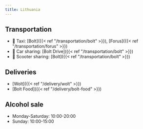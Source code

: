 ```yaml
---
title: Lithuania
---
```


## Transportation
- 🚕 Taxi: [Bolt]({{< ref "/transportation/bolt" >}}), [Forus]({{< ref "/transportation/forus" >}})
- 🚙 Car sharing: [Bolt Drive]({{< ref "/transportation/bolt" >}})
- 🛴 Scooter sharing: [Bolt]({{< ref "/transportation/bolt" >}})

## Deliveries
- [Wolt]({{< ref "/delivery/wolt" >}})
- [Bolt Food]({{< ref "/delivery/bolt-food" >}})

## Alcohol sale
- Monday-Saturday: 10:00-20:00 
- Sunday: 10:00-15:00
